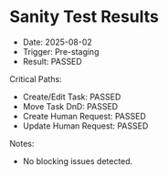 # Sanity Test Results

- Date: 2025-08-02
- Trigger: Pre-staging
- Result: PASSED

Critical Paths:
- Create/Edit Task: PASSED
- Move Task DnD: PASSED
- Create Human Request: PASSED
- Update Human Request: PASSED

Notes:
- No blocking issues detected.
